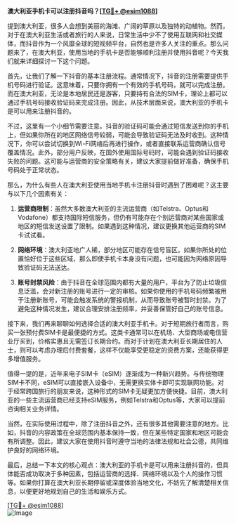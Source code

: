 **澳大利亚手机卡可以注册抖音吗？[[TG💪+ @esim1088](https://t.me/s/esim1088)]**

提到澳大利亚，很多人会想到美丽的海滩、广阔的草原以及独特的动植物。然而，对于在澳大利亚生活或者旅行的人来说，日常生活中少不了使用互联网和社交媒体，而抖音作为一个风靡全球的短视频平台，自然也是许多人关注的重点。那么问题来了，在澳大利亚，使用当地的手机卡是否能够顺利注册并使用抖音呢？今天我们就来详细探讨一下这个问题。

首先，让我们了解一下抖音的基本注册流程。通常情况下，抖音的注册需要提供手机号码进行验证。这意味着，只要你拥有一个有效的手机号码，就可以完成注册。而在澳大利亚，无论是本地居民还是游客，只要持有合法的SIM卡，理论上都可以通过手机号码接收验证码来完成注册。因此，从技术层面来说，澳大利亚的手机卡是可以用来注册抖音的。

不过，这里有一个小细节需要注意。抖音的验证码可能会通过短信发送到你的手机上，但如果你所在的地区网络信号较弱，可能会导致验证码无法及时收到。这种情况下，你可以尝试切换到Wi-Fi网络后再进行操作，或者直接联系运营商确认信号覆盖情况。此外，部分用户反映，在国外使用国际号码时，可能会遇到验证码接收失败的问题。这可能与运营商的安全策略有关，建议大家提前做好准备，确保手机号码处于正常状态。

那么，为什么有些人在澳大利亚使用当地手机卡注册抖音时遇到了困难呢？这主要与以下几个因素有关：

1. **运营商限制**：虽然大多数澳大利亚的主流运营商（如Telstra、Optus和Vodafone）都支持国际短信服务，但仍有可能存在个别运营商对某些国家或地区的短信发送设置了限制。如果遇到这种情况，建议更换其他运营商的SIM卡试试看。

2. **网络环境**：澳大利亚地广人稀，部分地区可能存在信号盲区。如果你所处的位置恰好位于这些区域，那么即使手机卡本身没有问题，也可能因为网络原因导致验证码无法送达。

3. **账号封禁风险**：由于抖音在全球范围内都有大量的用户，平台为了防止垃圾信息泛滥，会对新注册的账号进行一定的审核。如果你使用的手机号码频繁被用于注册新账号，可能会触发系统的警报机制，从而导致账号被暂时封禁。为了避免这种情况发生，建议合理安排注册频率，并妥善保管好自己的账号信息。

接下来，我们再来聊聊如何选择合适的澳大利亚手机卡。对于短期旅行者而言，购买一张预付费SIM卡是最便捷的方式。这类卡通常可以在机场、大型商场或电信营业厅买到，价格实惠且无需签订长期合约。而对于计划在澳大利亚长期居住的人士，则可以考虑办理后付费套餐，这样不仅能享受更稳定的资费方案，还能获得更多增值服务。

值得一提的是，近年来电子SIM卡（eSIM）逐渐成为一种新兴趋势。与传统物理SIM卡不同，eSIM可以直接嵌入设备中，无需更换实体卡即可实现联网功能。对于经常跨国旅行的朋友来说，这种形式的SIM卡无疑更加方便快捷。目前，澳大利亚的一些主流运营商已经支持eSIM服务，例如Telstra和Optus等，大家可以提前咨询相关业务详情。

当然，在实际使用过程中，除了注册抖音之外，还有很多其他需要注意的地方。比如，抖音的内容政策在全球范围内基本保持一致，但在某些特定国家和地区可能会有所调整。因此，建议大家在使用抖音时遵守当地的法律法规和社会公德，共同维护良好的网络环境。

最后，总结一下本文的核心观点：澳大利亚的手机卡是可以用来注册抖音的，但具体能否成功取决于多种因素，包括运营商的选择、网络环境以及个人的操作习惯等。如果你打算在澳大利亚长期停留或深度体验当地文化，不妨先了解清楚相关信息，以便更好地规划自己的生活和娱乐方式。

[[TG💪+ @esim1088](https://t.me/s/esim1088)]  
![Image](https://i.postimg.cc/4NQfJmqS/Snipaste-2025-05-13-00-14-12.png)